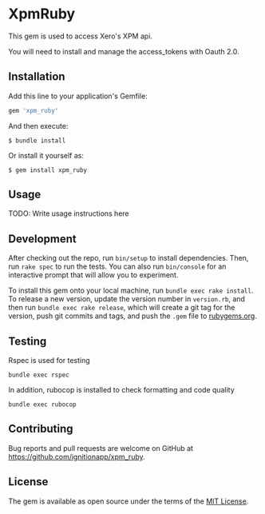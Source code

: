 # XpmRuby

This gem is used to access Xero's XPM api.

You will need to install and manage the access_tokens with Oauth 2.0.

## Installation

Add this line to your application's Gemfile:

```ruby
gem 'xpm_ruby'
```

And then execute:

    $ bundle install

Or install it yourself as:

    $ gem install xpm_ruby

## Usage

TODO: Write usage instructions here

## Development

After checking out the repo, run `bin/setup` to install dependencies. Then, run `rake spec` to run the tests. You can also run `bin/console` for an interactive prompt that will allow you to experiment.

To install this gem onto your local machine, run `bundle exec rake install`. To release a new version, update the version number in `version.rb`, and then run `bundle exec rake release`, which will create a git tag for the version, push git commits and tags, and push the `.gem` file to [rubygems.org](https://rubygems.org).

## Testing
Rspec is used for testing

`bundle exec rspec`

In addition, rubocop is installed to check formatting and code quality

`bundle exec rubocop`

## Contributing

Bug reports and pull requests are welcome on GitHub at https://github.com/ignitionapp/xpm_ruby.


## License

The gem is available as open source under the terms of the [MIT License](https://opensource.org/licenses/MIT).
